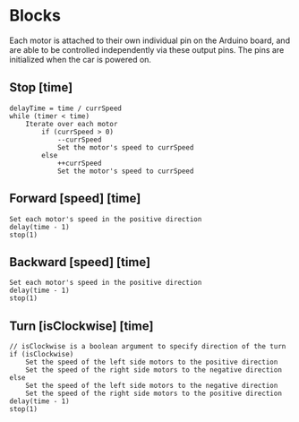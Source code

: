 # Blocks

Each motor is attached to their own individual pin on the Arduino board, and are able to be controlled independently via these output pins. The pins are initialized when the car is powered on.

## Stop [time]

    delayTime = time / currSpeed
    while (timer < time)
        Iterate over each motor
            if (currSpeed > 0)
                --currSpeed
                Set the motor's speed to currSpeed
            else
                ++currSpeed
                Set the motor's speed to currSpeed

## Forward [speed] [time]

    Set each motor's speed in the positive direction
    delay(time - 1)
    stop(1)

## Backward [speed] [time]

    Set each motor's speed in the positive direction
    delay(time - 1)
    stop(1)

## Turn [isClockwise] [time]

    // isClockwise is a boolean argument to specify direction of the turn
    if (isClockwise)
        Set the speed of the left side motors to the positive direction
        Set the speed of the right side motors to the negative direction
    else
        Set the speed of the left side motors to the negative direction
        Set the speed of the right side motors to the positive direction
    delay(time - 1)
    stop(1)
